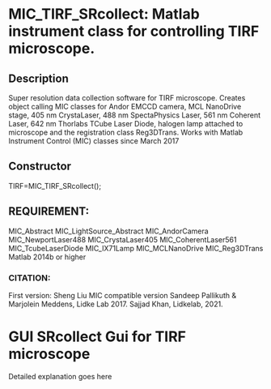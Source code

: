 # MIC_TIRF_SRcollect: Matlab instrument class for controlling TIRF microscope.
## Description
Super resolution data collection software for TIRF microscope. Creates
object calling MIC classes for Andor EMCCD camera, MCL NanoDrive stage,
405 nm CrystaLaser, 488 nm SpectaPhysics Laser, 561 nm Coherent Laser,
642 nm Thorlabs TCube Laser Diode, halogen lamp attached to microscope
and the registration class Reg3DTrans.
Works with Matlab Instrument Control (MIC) classes since March 2017
## Constructor
TIRF=MIC_TIRF_SRcollect();
## REQUIREMENT:
MIC_Abstract
MIC_LightSource_Abstract
MIC_AndorCamera
MIC_NewportLaser488
MIC_CrystaLaser405
MIC_CoherentLaser561
MIC_TcubeLaserDiode
MIC_IX71Lamp
MIC_MCLNanoDrive
MIC_Reg3DTrans
Matlab 2014b or higher
### CITATION:
First version: Sheng Liu
MIC compatible version Sandeep Pallikuth & Marjolein Meddens, Lidke Lab 2017. Sajjad Khan, Lidkelab, 2021.
# GUI SRcollect Gui for TIRF microscope
Detailed explanation goes here
